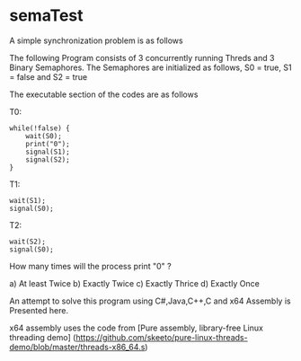 # semaTest
A simple synchronization problem is as follows

The following Program consists of 3 concurrently running Threds and 3 Binary Semaphores.
The Semaphores are initialized as follows, S0 = true, S1 = false and S2 = true

The executable section of the codes are as follows

T0:
	
	while(!false) {
		wait(S0);
		print("0");
		signal(S1);
		signal(S2);
	}
	
T1:

	wait(S1);
	signal(S0);

T2:

	wait(S2);
	signal(S0);


How many times will the process print "0" ?

a) At least Twice
b) Exactly Twice
c) Exactly Thrice
d) Exactly Once


An attempt to solve this program using C#,Java,C++,C and x64 Assembly is Presented here.

x64 assembly uses the code from [Pure assembly, library-free Linux threading demo] (https://github.com/skeeto/pure-linux-threads-demo/blob/master/threads-x86_64.s)
